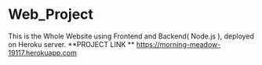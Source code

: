 # Web_Project
This is the Whole Website using Frontend and Backend( Node.js ), deployed on Heroku server.
**PROJECT LINK  **
https://morning-meadow-19117.herokuapp.com

